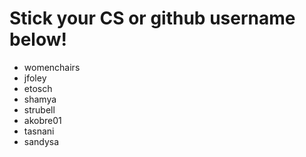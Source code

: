 # Stick your CS or github username below!

 - womenchairs
 - jfoley
 - etosch
 - shamya
 - strubell
 - akobre01
 - tasnani
 - sandysa

